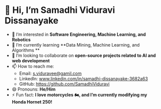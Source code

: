 # 👋 Hi, I’m Samadhi Viduravi Dissanayake  
- 👀 I’m interested in **Software Engineering, Machine Learning, and Robotics**  
- 🌱 I’m currently learning **Data Mining, Machine Learning, and Algorithms **  
- 💞️ I’m looking to collaborate on **open-source projects related to AI and web development**  
- 📫 How to reach me:  
  - Email: s.viduravee@gamil.com  
  - LinkedIn: www.linkedin.com/in/samadhi-dissanayake-3682a63  
  - GitHub: https://github.com/SamadhiViduravi 
- 😄 Pronouns: **He/Him**  
- ⚡ Fun fact: **I love motorcycles 🏍️, and I’m currently modifying my Honda Hornet 250!**  

<!---
SamadhiViduravi/SamadhiViduravi is a ✨ special ✨ repository because its `README.md` (this file) appears on your GitHub profile.
You can click the Preview link to take a look at your changes.
--->
